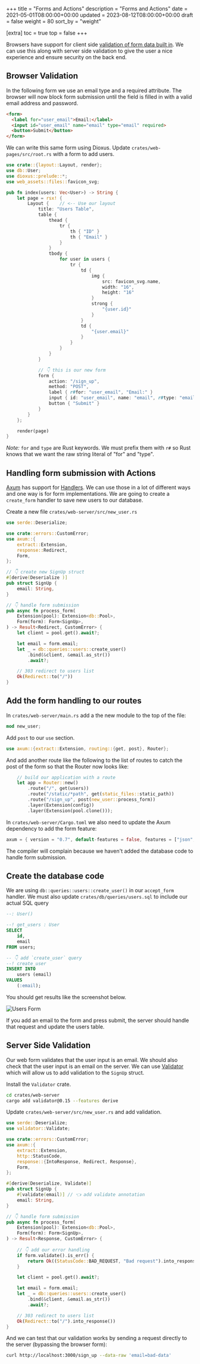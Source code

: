 +++
title = "Forms and Actions"
description = "Forms and Actions"
date = 2021-05-01T08:00:00+00:00
updated = 2023-08-12T08:00:00+00:00
draft = false
weight = 80
sort_by = "weight"


[extra]
toc = true
top = false
+++

Browsers have support for client side [validation of form data built in](https://developer.mozilla.org/en-US/docs/Learn/Forms/Form_validation). We can use this along with server side validation to give the user a nice experience and ensure security on the back end.


## Browser Validation

In the following form we use an email type and a required attribute. The browser will now block form submission until the field is filled in with a valid email address and password.

```html
<form>
  <label for="user_email">Email:</label>
  <input id="user_email" name="email" type="email" required>
  <button>Submit</button>
</form>
```

We can write this same form using Dioxus. Update `crates/web-pages/src/root.rs` with a form to add users.

```rust
use crate::{layout::Layout, render};
use db::User;
use dioxus::prelude::*;
use web_assets::files::favicon_svg;

pub fn index(users: Vec<User>) -> String {
    let page = rsx! {
        Layout {    // <-- Use our layout
            title: "Users Table",
            table {
                thead {
                    tr {
                        th { "ID" }
                        th { "Email" }
                    }
                }
                tbody {
                    for user in users {
                        tr {
                            td {
                                img {
                                    src: favicon_svg.name,
                                    width: "16",
                                    height: "16"
                                }
                                strong {
                                    "{user.id}"
                                }
                            }
                            td {
                                "{user.email}"
                            }
                        }
                    }
                }
            }

            // 👇 this is our new form
            form {
                action: "/sign_up",
                method: "POST",
                label { r#for: "user_email", "Email:" }
                input { id: "user_email", name: "email", r#type: "email", required: "true" }
                button { "Submit" }
            }
        }
    };

    render(page)
}
```

_Note:_ `for` and `type` are Rust keywords. We must prefix them with `r#` so Rust knows that we want the raw string literal of "for" and "type".

## Handling form submission with Actions


[Axum](https://github.com/tokio-rs/axum) has support for [Handlers](https://docs.rs/axum/latest/axum/handler/index.html). We can use those in a lot of different ways and one way is for form implementations. We are going to create a `create_form` handler to save new users to our database.

Create a new file `crates/web-server/src/new_user.rs`

```rust
use serde::Deserialize;

use crate::errors::CustomError;
use axum::{
    extract::Extension,
    response::Redirect,
    Form,
};

// 👇 create new SignUp struct
#[derive(Deserialize )]
pub struct SignUp {
    email: String,
}

// 👇 handle form submission
pub async fn process_form(
    Extension(pool): Extension<db::Pool>,
    Form(form): Form<SignUp>,
) -> Result<Redirect, CustomError> {
    let client = pool.get().await?;

    let email = form.email;
    let _ = db::queries::users::create_user()
        .bind(&client, &email.as_str())
        .await?;

    // 303 redirect to users list
    Ok(Redirect::to("/"))
}
```

## Add the form handling to our routes

In `crates/web-server/main.rs` add a the new module to the top of the file:

```rust
mod new_user;
```

Add `post` to our `use` section.

```rust
use axum::{extract::Extension, routing::{get, post}, Router};
```

And add another route like the following to the list of routes to catch the post of the form so that the Router now looks like:

```rust
    // build our application with a route
    let app = Router::new()
        .route("/", get(users))
        .route("/static/*path", get(static_files::static_path))
        .route("/sign_up", post(new_user::process_form))
        .layer(Extension(config))
        .layer(Extension(pool.clone()));
```

In `crates/web-server/Cargo.toml` we also need to update the Axum dependency to add the form feature:

```rust
axum = { version = "0.7", default-features = false, features = ["json","http1","tokio","form"] }
```

The compiler will complain because we haven't added the database code to handle form submission.

## Create the database code

We are using `db::queries::users::create_user()` in our `accept_form` handler. We must also update `crates/db/queries/users.sql` to include our actual SQL query

```sql
--: User()

--! get_users : User
SELECT 
    id, 
    email
FROM users;

-- 👇 add `create_user` query
--! create_user
INSERT INTO 
    users (email)
VALUES
    (:email);
```

You should get results like the screenshot below.

![Users Form](/form-screenshot.png)

If you add an email to the form and press submit, the server should handle that request and update the users table.

## Server Side Validation

Our web form validates that the user input is an email. We should also check that the user input is an email on the server. We can use [Validator](https://github.com/Keats/validator) which will allow us to add validation to the `SignUp` struct.


Install the `Validator` crate.

```bash
cd crates/web-server
cargo add validator@0.15 --features derive
```

Update `crates/web-server/src/new_user.rs` and add validation.

```rust
use serde::Deserialize;
use validator::Validate;

use crate::errors::CustomError;
use axum::{
    extract::Extension,
    http::StatusCode,
    response::{IntoResponse, Redirect, Response},
    Form,
};

#[derive(Deserialize, Validate)]
pub struct SignUp {
    #[validate(email)] // 👈 add validate annotation
    email: String,
}

// 👇 handle form submission
pub async fn process_form(
    Extension(pool): Extension<db::Pool>,
    Form(form): Form<SignUp>,
) -> Result<Response, CustomError> {
    
    // 👇 add our error handling
    if form.validate().is_err() {
        return Ok((StatusCode::BAD_REQUEST, "Bad request").into_response());
    }

    let client = pool.get().await?;

    let email = form.email;
    let _ = db::queries::users::create_user()
        .bind(&client, &email.as_str())
        .await?;

    // 303 redirect to users list
    Ok(Redirect::to("/").into_response())
}
```

And we can test that our validation works by sending a request directly to the server (bypassing the browser form):

```bash
curl http://localhost:3000/sign_up --data-raw 'email=bad-data'
```
